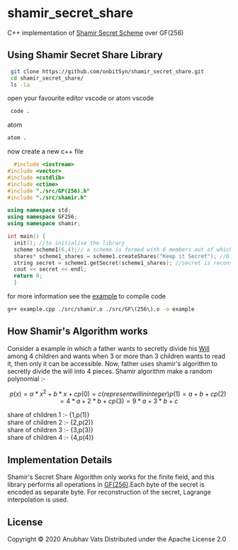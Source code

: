 # shamir_secret_share
C++ implementation of [Shamir Secret Scheme](https://medium.com/@apogiatzis/shamirs-secret-sharing-a-numeric-example-walkthrough-a59b288c34c4) over GF(256)

## Using Shamir Secret Share Library
 ```bash
  git clone https://github.com/onbitSyn/shamir_secret_share.git
  cd shamir_secret_share/
  ls -la
```
open your favourite editor vscode or atom
vscode
```bash
 code .
```
atom 
```bash
atom .
```
now create a new c++ file 
```c++
  #include <iostream>
#include <vector>
#include <cstdlib>
#include <ctime>
#include "./src/GF(256).h"
#include "./src/shamir.h"

using namespace std;
using namespace GF256;
using namespace shamir;

int main() {
  init(); //to initialise the library
  scheme scheme1(6,4);// a scheme is formed with 6 members out of which 4 will be used to reconstruct secret message
  shares* scheme1_shares = scheme1.createShares("Keep it Secret"); //6 shares are formed for secret "Keep it Secret".
  string secret = scheme1.getSecret(scheme1_shares); //secret is reconstructed from the shares
  cout << secret << endl;
  return 0;
  }
```
for more information see the [example](https://github.com/onbitSyn/shamir_secret_share/blob/master/example.cpp)
to compile code
```bash
g++ example.cpp ./src/shamir.o ./src/GF\(256\).o -o example
```
## How Shamir's Algorithm works
Consider a example in which a father wants to secretly divide his [Will](https://www.investopedia.com/articles/pf/08/what-is-a-will.asp) among 4 children and wants when 3 or more than 3 children wants to read it, then only it can be accessible.
Now, father uses shamir's algorithm to secretly divide the will into 4 pieces. 
Shamir algorithm make a random polynomial :-
```math
p(x) = a*x^2 + b*x + c
p(0) = c (represent will in integer)
p(1) = a+b+c
p(2) = 4*a + 2*b + c
p(3) = 9*a + 3*b + c
```
share of children 1 :- {1,p(1)}<br />
share of children 2 :- {2,p(2)}<br />
share of children 3 :- {3,p(3)}<br />
share of children 4 :- {4,p(4)}<br />

## Implementation Details
Shamir's Secret Share Algorithm only works for the finite field, and this library performs all operations in [GF(256)](http://www.cs.utsa.edu/~wagner/laws/FFM.html).Each byte
of the secret is encoded as separate byte.
For reconstruction of the secret, Lagrange interpolation is used.

## License
Copyright © 2020 Anubhav Vats
Distributed under the Apache License 2.0
